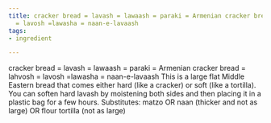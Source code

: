 ```yaml
---
title: cracker bread = lavash = lawaash = paraki = Armenian cracker bread = lahvosh
  = lavosh =lawasha = naan-e-lavaash
tags:
- ingredient

---
```

cracker bread = lavash = lawaash = paraki = Armenian cracker bread = lahvosh = lavosh =lawasha = naan-e-lavaash This is a large flat Middle Eastern bread that comes either hard (like a cracker) or soft (like a tortilla). You can soften hard lavash by moistening both sides and then placing it in a plastic bag for a few hours. Substitutes: matzo OR naan (thicker and not as large) OR flour tortilla (not as large)
